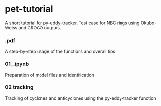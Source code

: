 # pet-tutorial
A short tutorial for py-eddy-tracker. Test case for NBC rings using Okubo-Weiss and CROCO outputs.

### .pdf
A step-by-step usage of the functions and overall tips 

### 01_.ipynb
Preparation of model files and identification

### 02 tracking
Tracking of cyclones and anticyclones using the py-eddy-tracker function
